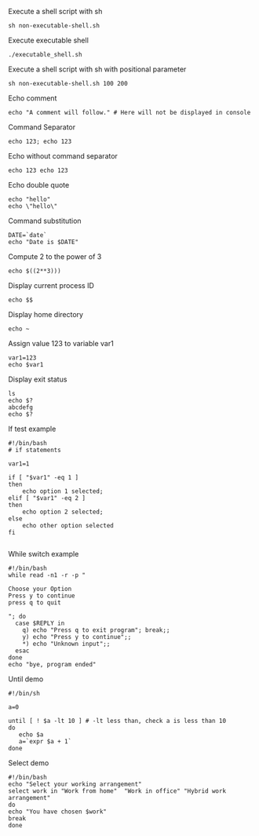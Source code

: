 Execute a shell script with sh
```shell
sh non-executable-shell.sh
```

Execute executable shell
```shell
./executable_shell.sh
```

Execute a shell script with sh with positional parameter
```shell
sh non-executable-shell.sh 100 200
```

Echo comment
```shell
echo "A comment will follow." # Here will not be displayed in console
```

Command Separator
```shell
echo 123; echo 123
```

Echo without command separator
```shell
echo 123 echo 123
```

Echo double quote
```shell
echo "hello" 
echo \"hello\"
```

Command substitution
```shell
DATE=`date`
echo "Date is $DATE"
```


Compute 2 to the power of 3
```shell
echo $((2**3)))
```

Display current process ID
```shell
echo $$
```

Display home directory
```shell
echo ~
```

Assign value 123 to variable var1
```shell
var1=123
echo $var1
```

Display exit status
```shell
ls
echo $?
abcdefg
echo $?
```


If test example
```shell
#!/bin/bash
# if statements

var1=1

if [ "$var1" -eq 1 ]
then
    echo option 1 selected;
elif [ "$var1" -eq 2 ]
then
    echo option 2 selected;
else
    echo other option selected
fi


```


While switch example

```shell
#!/bin/bash
while read -n1 -r -p "

Choose your Option 
Press y to continue 
press q to quit

"; do
  case $REPLY in
    q) echo "Press q to exit program"; break;;
    y) echo "Press y to continue";;
    *) echo "Unknown input";;
  esac
done
echo "bye, program ended"
```

Until demo
```shell
#!/bin/sh

a=0

until [ ! $a -lt 10 ] # -lt less than, check a is less than 10
do
   echo $a
   a=`expr $a + 1`
done

```

Select demo
```shell
#!/bin/bash
echo "Select your working arrangement"
select work in "Work from home"  "Work in office" "Hybrid work arrangement"
do
echo "You have chosen $work"
break
done
```
